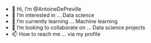 - 👋 Hi, I’m @AntoineDePreville
- 👀 I’m interested in ... Data science
- 🌱 I’m currently learning ... Machine learning
- 💞️ I’m looking to collaborate on ... Data science projects
- 📫 How to reach me ... via my profile

<!---
AntoineDePreville/AntoineDePreville is a ✨ special ✨ repository because its `README.md` (this file) appears on your GitHub profile.
You can click the Preview link to take a look at your changes.
--->
